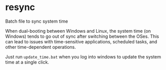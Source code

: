 # resync
Batch file to sync system time 


When dual-booting between Windows and Linux, the system time (on Windows) tends to go out of sync after switching between the OSes. This can lead to issues with time-sensitive applications, scheduled tasks, and other time-dependent operations.

Just run `update_time.bat` when you log into windows to update the system time at a single click.
